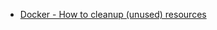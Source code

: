 - [Docker - How to cleanup (unused) resources](https://gist.github.com/bastman/5b57ddb3c11942094f8d0a97d461b430)
